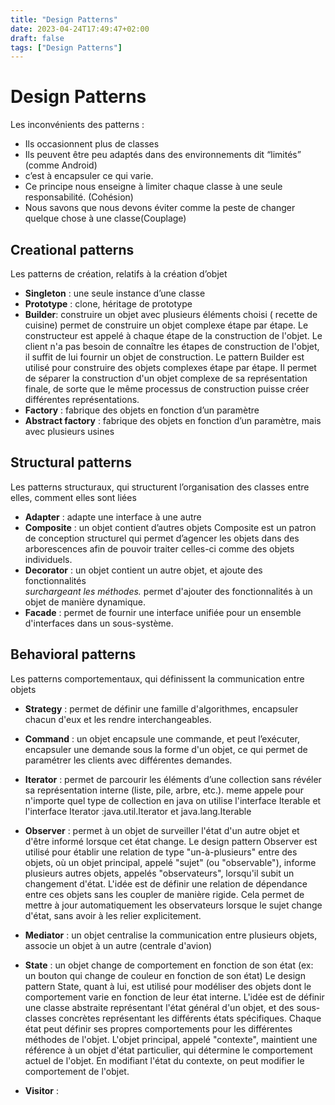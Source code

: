 ```yaml
---
title: "Design Patterns"
date: 2023-04-24T17:49:47+02:00
draft: false
tags: ["Design Patterns"]
---
```


# Design Patterns

Les inconvénients des patterns :

- Ils occasionnent plus de classes
- Ils peuvent être peu adaptés dans des environnements dit “limités”
(comme Android)
- c’est à encapsuler ce qui varie.
- Ce principe nous enseigne à limiter chaque classe à une seule
responsabilité. (Cohésion)
- Nous savons que nous devons éviter comme la peste de changer quelque
chose à une classe(Couplage)

## Creational patterns

Les patterns de création, relatifs à la création d’objet

- **Singleton** : une seule instance d’une classe
- **Prototype** : clone, héritage de prototype
- **Builder**: construire un objet avec plusieurs éléments choisi (
recette de cuisine)
permet de construire un objet complexe étape par étape.
Le constructeur est appelé à chaque étape de la construction de l'objet.
Le client n'a pas besoin de connaître les étapes de construction de
l'objet, il suffit de lui fournir un objet de construction. Le pattern
Builder est utilisé pour construire des objets complexes étape par étape.
Il permet de séparer la construction d'un objet complexe de sa
représentation finale, de sorte que le même processus de construction
puisse créer différentes représentations.
- **Factory** : fabrique des objets en fonction d’un paramètre
- **Abstract factory** : fabrique des objets en fonction d’un paramètre,
mais avec plusieurs usines

## Structural patterns

Les patterns structuraux, qui structurent l’organisation des classes entre
elles, comment elles sont liées

- **Adapter** : adapte une interface à une autre
- **Composite** : un objet contient d’autres objets
Composite est un patron de conception structurel qui permet d’agencer les
objets dans des arborescences afin de pouvoir traiter celles-ci comme des
objets individuels.
- **Decorator** : un objet contient un autre objet, et ajoute des
fonctionnalités  
*surchargeant les méthodes.*
permet d'ajouter des fonctionnalités à un objet de manière dynamique.
- **Facade** : permet de fournir une interface unifiée pour un ensemble
d'interfaces dans un sous-système.

## Behavioral patterns

Les patterns comportementaux, qui définissent la communication entre
objets

- **Strategy** : permet de définir une famille d'algorithmes, encapsuler
chacun d'eux et les rendre interchangeables.
- **Command** : un objet encapsule une commande, et peut l’exécuter,
encapsuler une demande sous la forme d'un objet, ce qui permet de
paramétrer les clients avec différentes demandes.
- **Iterator** : permet de parcourir les éléments d’une collection sans
révéler sa représentation interne (liste, pile, arbre, etc.).
meme appele pour n'importe quel type de collection
en java on utilise l'interface Iterable et l'interface Iterator
:java.util.Iterator et java.lang.Iterable
- **Observer** : permet à un objet de surveiller l'état d'un autre objet
et d'être informé lorsque cet état change.
Le design pattern Observer est utilisé pour établir une relation de type
"un-à-plusieurs" entre des objets, où un objet principal, appelé "sujet"
(ou "observable"), informe plusieurs autres objets, appelés
"observateurs", lorsqu'il subit un changement d'état. L'idée est de
définir une relation de dépendance entre ces objets sans les coupler de
manière rigide. Cela permet de mettre à jour automatiquement les
observateurs lorsque le sujet change d'état, sans avoir à les relier
explicitement.

- **Mediator** : un objet centralise la communication entre plusieurs
objets, associe un objet à un autre (centrale d'avion)
- **State** : un objet change de comportement en fonction de son état (ex:
un bouton qui change de couleur en fonction de son état)
Le design pattern State, quant à lui, est utilisé pour modéliser des
objets dont le comportement varie en fonction de leur état interne. L'idée
est de définir une classe abstraite représentant l'état général d'un
objet, et des sous-classes concrètes représentant les différents états
spécifiques. Chaque état peut définir ses propres comportements pour les
différentes méthodes de l'objet. L'objet principal, appelé "contexte",
maintient une référence à un objet d'état particulier, qui détermine le
comportement actuel de l'objet. En modifiant l'état du contexte, on peut
modifier le comportement de l'objet.

- **Visitor** :
